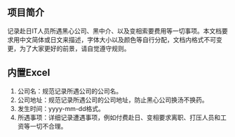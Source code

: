 ## 项目简介

记录赴日IT人员所遇黑心公司、黑中介、以及变相索要费用等一切事项。本文档要求用中文简体或日文来描述，字体大小以及颜色等自行分配，文档内格式不可变更，为了大家更好的前景，请自觉遵守规则。

## 内置Excel

1.  公司名：规范记录所遇公司的公司名。
2.  公司地址：规范记录所遇公司的公司地址，防止黑心公司换汤不换药。
3.  发生时间：yyyy-mm-dd格式。
4.  所遇事项：详细记录遭遇事项，例如付费赴日、变相要求离职、打压人员和工资等一切不合理。
